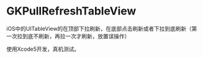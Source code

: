 GKPullRefreshTableView
======================

iOS中的UITableView的在顶部下拉刷新，在底部点击刷新或者下拉到底刷新（第一次拉到底不刷新，再拉一次才刷新，放置误操作）

使用Xcode5开发，真机测试。
